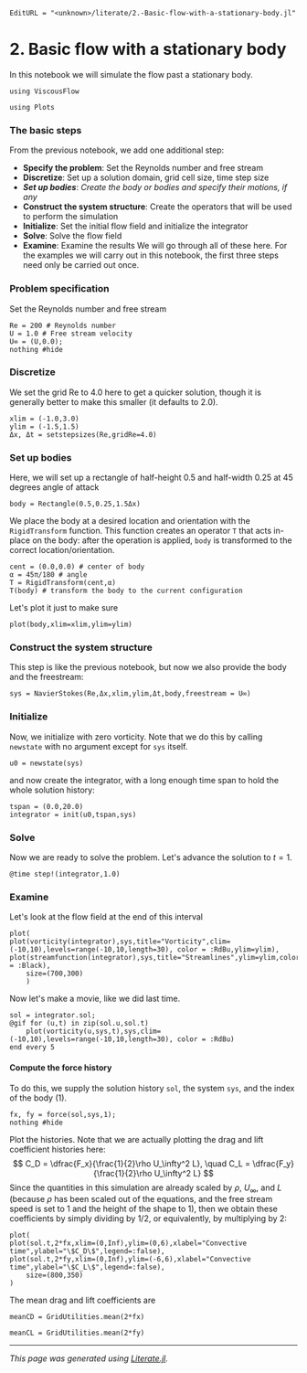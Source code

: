 ```@meta
EditURL = "<unknown>/literate/2.-Basic-flow-with-a-stationary-body.jl"
```

# 2. Basic flow with a stationary body
In this notebook we will simulate the flow past a stationary body.

```@example 2.-Basic-flow-with-a-stationary-body
using ViscousFlow
```

```@example 2.-Basic-flow-with-a-stationary-body
using Plots
```

### The basic steps
From the previous notebook, we add one additional step:
* **Specify the problem**: Set the Reynolds number and free stream
* **Discretize**: Set up a solution domain, grid cell size, time step size
* ***Set up bodies***: *Create the body or bodies and specify their motions, if any*
* **Construct the system structure**: Create the operators that will be used to perform the simulation
* **Initialize**: Set the initial flow field and initialize the integrator
* **Solve**: Solve the flow field
* **Examine**: Examine the results
We will go through all of these here. For the examples we will carry out in this notebook,
the first three steps need only be carried out once.

### Problem specification
Set the Reynolds number and free stream

```@example 2.-Basic-flow-with-a-stationary-body
Re = 200 # Reynolds number
U = 1.0 # Free stream velocity
U∞ = (U,0.0);
nothing #hide
```

### Discretize
We set the grid Re to 4.0 here to get a quicker solution, though it is generally
better to make this smaller (it defaults to 2.0).

```@example 2.-Basic-flow-with-a-stationary-body
xlim = (-1.0,3.0)
ylim = (-1.5,1.5)
Δx, Δt = setstepsizes(Re,gridRe=4.0)
```

### Set up bodies
Here, we will set up a rectangle of half-height 0.5 and half-width 0.25
at 45 degrees angle of attack

```@example 2.-Basic-flow-with-a-stationary-body
body = Rectangle(0.5,0.25,1.5Δx)
```

We place the body at a desired location and orientation with the `RigidTransform`
function. This function creates an operator `T` that acts in-place on the body:
after the operation is applied, `body` is transformed to the correct location/orientation.

```@example 2.-Basic-flow-with-a-stationary-body
cent = (0.0,0.0) # center of body
α = 45π/180 # angle
T = RigidTransform(cent,α)
T(body) # transform the body to the current configuration
```

Let's plot it just to make sure

```@example 2.-Basic-flow-with-a-stationary-body
plot(body,xlim=xlim,ylim=ylim)
```

### Construct the system structure
This step is like the previous notebook, but now we also provide the body and
the freestream:

```@example 2.-Basic-flow-with-a-stationary-body
sys = NavierStokes(Re,Δx,xlim,ylim,Δt,body,freestream = U∞)
```

### Initialize
Now, we initialize with zero vorticity. Note that we do this by calling
`newstate` with no argument except for `sys` itself.

```@example 2.-Basic-flow-with-a-stationary-body
u0 = newstate(sys)
```

and now create the integrator, with a long enough time span to hold the whole
solution history:

```@example 2.-Basic-flow-with-a-stationary-body
tspan = (0.0,20.0)
integrator = init(u0,tspan,sys)
```

### Solve
Now we are ready to solve the problem. Let's advance the solution to $t = 1$.

```@example 2.-Basic-flow-with-a-stationary-body
@time step!(integrator,1.0)
```

### Examine
Let's look at the flow field at the end of this interval

```@example 2.-Basic-flow-with-a-stationary-body
plot(
plot(vorticity(integrator),sys,title="Vorticity",clim=(-10,10),levels=range(-10,10,length=30), color = :RdBu,ylim=ylim),
plot(streamfunction(integrator),sys,title="Streamlines",ylim=ylim,color = :Black),
    size=(700,300)
    )
```

Now let's make a movie, like we did last time.

```@example 2.-Basic-flow-with-a-stationary-body
sol = integrator.sol;
@gif for (u,t) in zip(sol.u,sol.t)
    plot(vorticity(u,sys,t),sys,clim=(-10,10),levels=range(-10,10,length=30), color = :RdBu)
end every 5
```

#### Compute the force history
To do this, we supply the solution history `sol`, the system `sys`, and the index
of the body (1).

```@example 2.-Basic-flow-with-a-stationary-body
fx, fy = force(sol,sys,1);
nothing #hide
```

Plot the histories. Note that we are actually plotting the drag and lift
coefficient histories here:
$$ C_D = \dfrac{F_x}{\frac{1}{2}\rho U_\infty^2 L}, \quad C_L = \dfrac{F_y}{\frac{1}{2}\rho U_\infty^2 L} $$
Since the quantities in this simulation are already scaled by $\rho$, $U_\infty$, and $L$
(because $\rho$ has been scaled out of the equations, and the free stream speed is
set to 1 and the height of the shape to 1), then we obtain these coefficients by
simply dividing by 1/2, or equivalently, by multiplying by 2:

```@example 2.-Basic-flow-with-a-stationary-body
plot(
plot(sol.t,2*fx,xlim=(0,Inf),ylim=(0,6),xlabel="Convective time",ylabel="\$C_D\$",legend=:false),
plot(sol.t,2*fy,xlim=(0,Inf),ylim=(-6,6),xlabel="Convective time",ylabel="\$C_L\$",legend=:false),
    size=(800,350)
)
```

The mean drag and lift coefficients are

```@example 2.-Basic-flow-with-a-stationary-body
meanCD = GridUtilities.mean(2*fx)
```

```@example 2.-Basic-flow-with-a-stationary-body
meanCL = GridUtilities.mean(2*fy)
```

---

*This page was generated using [Literate.jl](https://github.com/fredrikekre/Literate.jl).*

